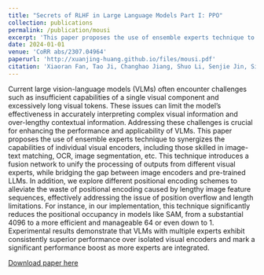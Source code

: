 ```yaml
---
title: "Secrets of RLHF in Large Language Models Part I: PPO"
collection: publications
permalink: /publication/mousi
excerpt: 'This paper proposes the use of ensemble experts technique to synergizes the capabilities of individual visual encoders, including those skilled in image-text matching, OCR, image segmentation, etc.'
date: 2024-01-01
venue: 'CoRR abs/2307.04964'
paperurl: 'http://xuanjing-huang.github.io/files/mousi.pdf'
citation: 'Xiaoran Fan, Tao Ji, Changhao Jiang, Shuo Li, Senjie Jin, Sirui Song, Junke Wang, Boyang Hong, Lu Chen, Guodong Zheng, Ming Zhang, Caishuang Huang, Rui Zheng, Zhiheng Xi, Yuhao Zhou, Shihan Dou, Junjie Ye, Hang Yan, Tao Gui, Qi Zhang, Xipeng Qiu, Xuanjing Huang, Zuxuan Wu, Yu-Gang Jiang: MouSi: Poly-Visual-Expert Vision-Language Models. CoRR abs/2401.17221 (2024)'
---
```

Current large vision-language models (VLMs) often encounter challenges such as insufficient capabilities of a single visual component and excessively long visual tokens. These issues can limit the model’s effectiveness in accurately interpreting complex visual information and over-lengthy contextual information. Addressing these challenges is crucial for enhancing the performance and applicability of VLMs. This paper proposes the use of ensemble experts technique to synergizes the capabilities of individual visual encoders, including those skilled in image-text
matching, OCR, image segmentation, etc. This technique introduces a fusion network to unify the processing of outputs from different visual experts, while bridging the gap between image encoders and pre-trained LLMs. In addition, we explore different positional encoding schemes to alleviate the waste of positional encoding caused by lengthy image feature sequences, effectively addressing the issue of position overflow and length limitations. For instance, in our implementation, this technique significantly reduces the positional occupancy in models like SAM, from a substantial 4096 to a more efficient and manageable 64 or even down to 1. Experimental results demonstrate that VLMs with multiple experts exhibit consistently superior performance over isolated visual encoders and mark a significant performance boost as more experts are integrated.

[Download paper here](http://xuanjing-huang.github.io/files/mousi.pdf)

